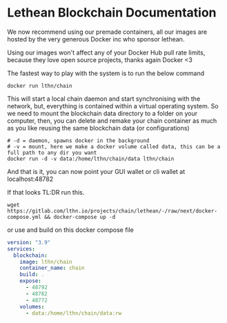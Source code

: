 # Lethean Blockchain Documentation

We now recommend using our premade containers, all our images are hosted by the very generous Docker inc who sponsor lethean.

Using our images won't affect any of your Docker Hub pull rate limits, because they love open source projects, thanks again Docker <3

The fastest way to play with the system is to run the below command

```shell
docker run lthn/chain
```
This will start a local chain daemon and start synchronising with the network, but, everything is contained within a virtual operating system.
So we need to mount the blockchain data directory to a folder on your computer, then, you can delete and remake your chain container as much as you like
reusing the same blockchain data (or configurations)

```shell
# -d = daemon, spawns docker in the background
# -v = mount, here we make a docker volume called data, this can be a full path to any dir you want
docker run -d -v data:/home/lthn/chain/data lthn/chain
```

And that is it, you can now point your GUI wallet or cli wallet at localhost:48782

If that looks TL:DR run this.
```shell
wget https://gitlab.com/lthn.io/projects/chain/lethean/-/raw/next/docker-compose.yml && docker-compose up -d
```

or use and build on this docker compose file

```yaml
version: "3.9"
services:
  blockchain:
    image: lthn/chain
    container_name: chain
    build: .
    expose:
      - 48792
      - 48782
      - 48772
    volumes:
      - data:/home/lthn/chain/data:rw

```